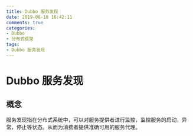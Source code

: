 ```yaml
---
title: Dubbo 服务发现
date: 2019-08-18 16:42:11
comments: true
categories:
- Dubbo
- 分布式框架
tags:
- Dubbo 服务发现
---
```


# Dubbo 服务发现

## 概念
服务发现指在分布式系统中，可以对服务提供者进行监控，监控服务的启动，异常，停止等状态。从而为消费者提供准确可用的服务代理。

<!-- more -->

